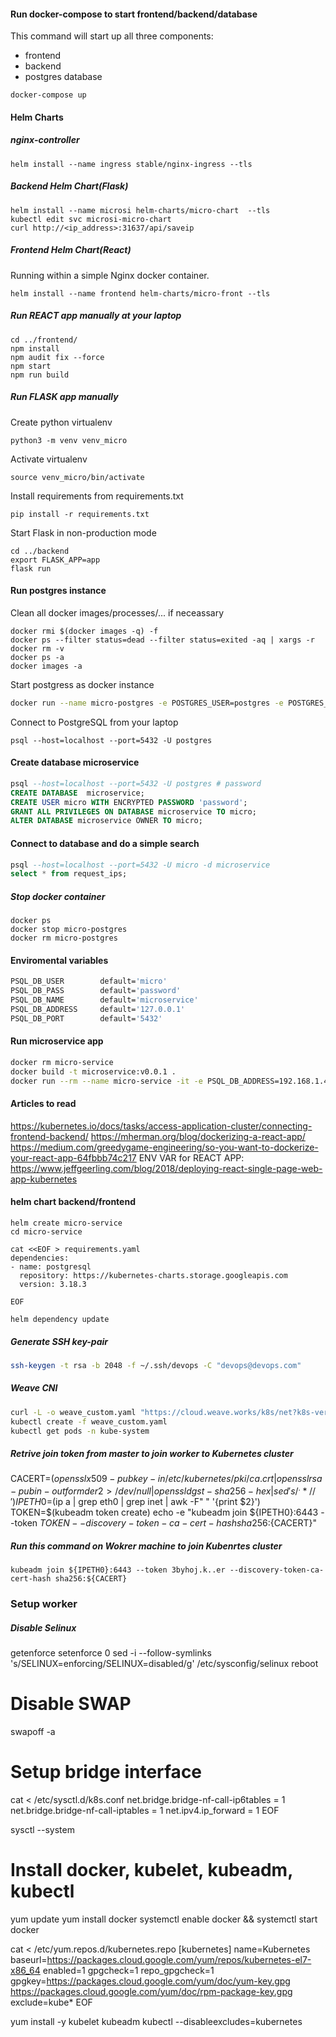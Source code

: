 #### Run docker-compose to start frontend/backend/database

This command will start up all three components:
 
 * frontend
 * backend
 * postgres database


```
docker-compose up
```

#### Helm Charts

##### nginx-controller

```
helm install --name ingress stable/nginx-ingress --tls
```

##### Backend Helm Chart(Flask)
```
helm install --name microsi helm-charts/micro-chart  --tls
kubectl edit svc microsi-micro-chart
curl http://<ip_address>:31637/api/saveip
```

##### Frontend Helm Chart(React)

Running within a simple Nginx docker container.
```
helm install --name frontend helm-charts/micro-front --tls
```

##### Run REACT app manually at your laptop

```
cd ../frontend/
npm install
npm audit fix --force
npm start
npm run build
```

##### Run FLASK app manually
Create python virtualenv
```
python3 -m venv venv_micro
```

Activate virtualenv 
```
source venv_micro/bin/activate
```

Install requirements from requirements.txt
```
pip install -r requirements.txt
```

Start Flask in non-production mode
```
cd ../backend
export FLASK_APP=app
flask run
```    

#### Run postgres instance
Clean all docker images/processes/... if neceassary
```
docker rmi $(docker images -q) -f
docker ps --filter status=dead --filter status=exited -aq | xargs -r docker rm -v
docker ps -a
docker images -a
```

Start postgress as docker instance
```bash
docker run --name micro-postgres -e POSTGRES_USER=postgres -e POSTGRES_PASSWORD=password -p 5432:5432 -d postgres:alpine
```          

Connect to PostgreSQL from your laptop
```
psql --host=localhost --port=5432 -U postgres
```

#### Create database microservice

```sql
psql --host=localhost --port=5432 -U postgres # password
CREATE DATABASE  microservice;
CREATE USER micro WITH ENCRYPTED PASSWORD 'password'; 
GRANT ALL PRIVILEGES ON DATABASE microservice TO micro;
ALTER DATABASE microservice OWNER TO micro;
```

#### Connect to database and do a simple search 
```sql
psql --host=localhost --port=5432 -U micro -d microservice
select * from request_ips;
```

##### Stop docker container
```
docker ps
docker stop micro-postgres
docker rm micro-postgres
```


#### Enviromental variables 
```bash
PSQL_DB_USER        default='micro'
PSQL_DB_PASS        default='password'
PSQL_DB_NAME        default='microservice'
PSQL_DB_ADDRESS     default='127.0.0.1'
PSQL_DB_PORT        default='5432'
```

#### Run microservice app
```bash
docker rm micro-service
docker build -t microservice:v0.0.1 .
docker run --rm --name micro-service -it -e PSQL_DB_ADDRESS=192.168.1.45 -p 5001:8000 -d microservice:v0.0.1

```



#### Articles to read
https://kubernetes.io/docs/tasks/access-application-cluster/connecting-frontend-backend/
https://mherman.org/blog/dockerizing-a-react-app/
https://medium.com/greedygame-engineering/so-you-want-to-dockerize-your-react-app-64fbbb74c217
ENV VAR for REACT APP: https://www.jeffgeerling.com/blog/2018/deploying-react-single-page-web-app-kubernetes

#### helm chart backend/frontend

```
helm create micro-service
cd micro-service

cat <<EOF > requirements.yaml
dependencies:
- name: postgresql
  repository: https://kubernetes-charts.storage.googleapis.com
  version: 3.18.3

EOF

helm dependency update

```

##### Generate SSH key-pair

```bash
ssh-keygen -t rsa -b 2048 -f ~/.ssh/devops -C "devops@devops.com"
```

##### Weave CNI 
```bash
curl -L -o weave_custom.yaml "https://cloud.weave.works/k8s/net?k8s-version=$(kubectl version | base64 | tr -d '\n')&env.IPALLOC_RANGE=192.168.0.0/24"
kubectl create -f weave_custom.yaml
kubectl get pods -n kube-system
```


##### Retrive join token from master to join worker to Kubernetes cluster
CACERT=$(openssl x509 -pubkey -in /etc/kubernetes/pki/ca.crt | openssl rsa -pubin -outform der 2>/dev/null | openssl dgst -sha256 -hex | sed 's/^.* //')
IPETH0=$(ip a | grep eth0 | grep inet | awk -F" " '{print $2}')
TOKEN=$(kubeadm token create)
echo -e "kubeadm join ${IPETH0}:6443 --token ${TOKEN} --discovery-token-ca-cert-hash sha256:${CACERT}"

##### Run this command on Wokrer machine to join Kubenrtes cluster
```
kubeadm join ${IPETH0}:6443 --token 3byhoj.k..er --discovery-token-ca-cert-hash sha256:${CACERT}
```


### Setup worker

##### Disable Selinux
getenforce
setenforce 0
sed -i --follow-symlinks 's/SELINUX=enforcing/SELINUX=disabled/g' /etc/sysconfig/selinux
reboot

# Disable SWAP
swapoff -a

# Setup bridge interface
cat <<EOF >  /etc/sysctl.d/k8s.conf
net.bridge.bridge-nf-call-ip6tables = 1
net.bridge.bridge-nf-call-iptables = 1
net.ipv4.ip_forward = 1
EOF

sysctl --system

# Install docker, kubelet, kubeadm, kubectl
yum update
yum install docker
systemctl enable docker && systemctl start docker

cat <<EOF > /etc/yum.repos.d/kubernetes.repo
[kubernetes]
name=Kubernetes
baseurl=https://packages.cloud.google.com/yum/repos/kubernetes-el7-x86_64
enabled=1
gpgcheck=1
repo_gpgcheck=1
gpgkey=https://packages.cloud.google.com/yum/doc/yum-key.gpg https://packages.cloud.google.com/yum/doc/rpm-package-key.gpg
exclude=kube*
EOF

yum install -y kubelet kubeadm kubectl --disableexcludes=kubernetes





